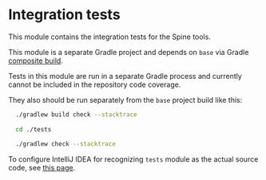 # Integration tests

This module contains the integration tests for the Spine tools.

This module is a separate Gradle project and depends on `base` via Gradle
[composite build](https://docs.gradle.org/current/userguide/composite_builds.html#included_build_declaring_substitutions).

Tests in this module are run in a separate Gradle process and currently cannot be included in the 
repository code coverage.

They also should be run separately from the `base` project build like this:

```bash
  ./gradlew build check --stacktrace
  
  cd ./tests
  
  ./gradlew check --stacktrace
```

To configure IntelliJ IDEA for recognizing `tests` module as the actual source code, see 
[this page](https://blog.jetbrains.com/idea/2016/10/intellij-idea-2016-3-eap-gradle-composite-builds-and-android-studio-2-2/).
